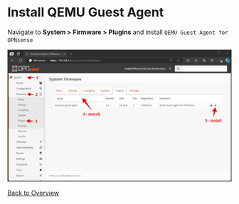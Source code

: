 # Install QEMU Guest Agent

Navigate to **System > Firmware > Plugins** and install `QEMU Guest Agent for OPNsense`

![System > Firmware > Plugins ](images/01-install-qemu-agent.png)

[Back to Overview](../../README.md)